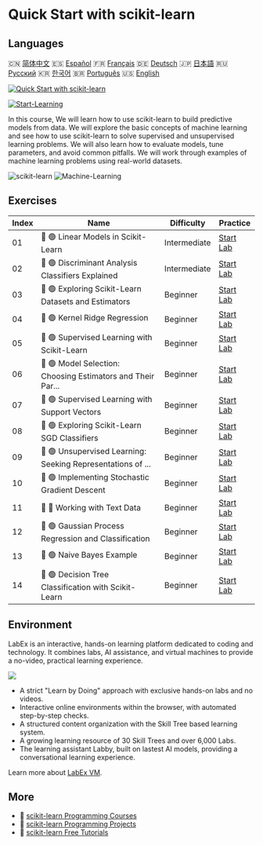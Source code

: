 # Quick Start with scikit-learn

## Languages

🇨🇳 [简体中文](README_zh.md) 🇪🇸 [Español](README_es.md) 🇫🇷 [Français](README_fr.md) 🇩🇪 [Deutsch](README_de.md) 🇯🇵 [日本語](README_ja.md) 🇷🇺 [Русский](README_ru.md) 🇰🇷 [한국어](README_ko.md) 🇧🇷 [Português](README_pt.md) 🇺🇸 [English](README.md) 

[![Quick Start with scikit-learn](https://cover-creator.labex.io/quick-start-with-scikit-learn.png)](https://labex.io/courses/quick-start-with-scikit-learn)

[![Start-Learning](https://img.shields.io/badge/Start-Learning-whitesmoke?style=for-the-badge)](https://labex.io/courses/quick-start-with-scikit-learn)

In this course, We will learn how to use scikit-learn to build predictive models from data. We will explore the basic concepts of machine learning and see how to use scikit-learn to solve supervised and unsupervised learning problems. We will also learn how to evaluate models, tune parameters, and avoid common pitfalls. We will work through examples of machine learning problems using real-world datasets.

![scikit-learn](https://img.shields.io/badge/scikit-learn-whitesmoke?style=for-the-badge&logo=scikit-learn)
![Machine-Learning](https://img.shields.io/badge/Machine-Learning-whitesmoke?style=for-the-badge&logo=machine-learning)


## Exercises

|   Index | Name                                                        | Difficulty   | Practice                                                                                                                              |
|---------|-------------------------------------------------------------|--------------|---------------------------------------------------------------------------------------------------------------------------------------|
|      01 | 📖 🟢 Linear Models in Scikit-Learn                         | Intermediate | <a target='_blank' href='https://labex.io/tutorials/ml-linear-models-in-scikit-learn-71093'>Start Lab</a>                             |
|      02 | 📖 🟢 Discriminant Analysis Classifiers Explained           | Intermediate | <a target='_blank' href='https://labex.io/tutorials/ml-discriminant-analysis-classifiers-explained-71094'>Start Lab</a>               |
|      03 | 📖 🟢 Exploring Scikit-Learn Datasets and Estimators        | Beginner     | <a target='_blank' href='https://labex.io/tutorials/ml-exploring-scikit-learn-datasets-and-estimators-71095'>Start Lab</a>            |
|      04 | 📖 🟢 Kernel Ridge Regression                               | Beginner     | <a target='_blank' href='https://labex.io/tutorials/ml-kernel-ridge-regression-71096'>Start Lab</a>                                   |
|      05 | 📖 🟢 Supervised Learning with Scikit-Learn                 | Beginner     | <a target='_blank' href='https://labex.io/tutorials/ml-supervised-learning-with-scikit-learn-71097'>Start Lab</a>                     |
|      06 | 📖 🟢 Model Selection: Choosing Estimators and Their Par... | Beginner     | <a target='_blank' href='https://labex.io/tutorials/ml-model-selection-choosing-estimators-and-their-parameters-71098'>Start Lab</a>  |
|      07 | 📖 🟢 Supervised Learning with Support Vectors              | Beginner     | <a target='_blank' href='https://labex.io/tutorials/ml-supervised-learning-with-support-vectors-71099'>Start Lab</a>                  |
|      08 | 📖 🟢 Exploring Scikit-Learn SGD Classifiers                | Beginner     | <a target='_blank' href='https://labex.io/tutorials/ml-exploring-scikit-learn-sgd-classifiers-71100'>Start Lab</a>                    |
|      09 | 📖 🟢 Unsupervised Learning: Seeking Representations of ... | Beginner     | <a target='_blank' href='https://labex.io/tutorials/ml-unsupervised-learning-seeking-representations-of-the-data-71101'>Start Lab</a> |
|      10 | 📖 🟢 Implementing Stochastic Gradient Descent              | Beginner     | <a target='_blank' href='https://labex.io/tutorials/ml-implementing-stochastic-gradient-descent-71102'>Start Lab</a>                  |
|      11 | 📖 🔵 Working with Text Data                                | Beginner     | <a target='_blank' href='https://labex.io/tutorials/ml-working-with-text-data-71103'>Start Lab</a>                                    |
|      12 | 📖 🟢 Gaussian Process Regression and Classification        | Beginner     | <a target='_blank' href='https://labex.io/tutorials/ml-gaussian-process-regression-and-classification-71104'>Start Lab</a>            |
|      13 | 📖 🟢 Naive Bayes Example                                   | Beginner     | <a target='_blank' href='https://labex.io/tutorials/ml-naive-bayes-example-71106'>Start Lab</a>                                       |
|      14 | 📖 🟢 Decision Tree Classification with Scikit-Learn        | Beginner     | <a target='_blank' href='https://labex.io/tutorials/ml-decision-tree-classification-with-scikit-learn-71107'>Start Lab</a>            |

## Environment

LabEx is an interactive, hands-on learning platform dedicated to coding and technology. It combines labs, AI assistance, and virtual machines to provide a no-video, practical learning experience.

![](https://tutorial-screenshot.getvm.io/images/vm-1725247253.png)

- A strict "Learn by Doing" approach with exclusive hands-on labs and no videos.
- Interactive online environments within the browser, with automated step-by-step checks.
- A structured content organization with the Skill Tree based learning system.
- A growing learning resource of 30 Skill Trees and over 6,000 Labs.
- The learning assistant Labby, built on lastest AI models, providing a conversational learning experience.

Learn more about [LabEx VM](https://support.labex.io/using-labex/virtual-machine).

## More

- 🔗 [scikit-learn Programming Courses](https://github.com/labex-labs/awesome-programming-courses)
- 🔗 [scikit-learn Programming Projects](https://github.com/labex-labs/awesome-programming-projects)
- 🔗 [scikit-learn Free Tutorials](https://github.com/labex-labs/sklearn-free-tutorials)

